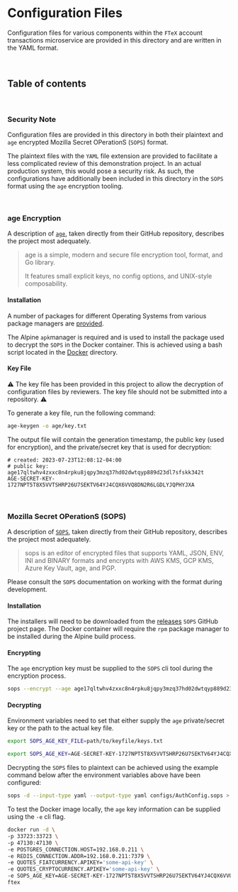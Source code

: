 # Configuration Files

Configuration files for various components within the `FTeX` account transactions microservice are provided in this
directory and are written in the YAML format.

<br/>

## Table of contents


<br/>

### Security Note

Configuration files are provided in this directory in both their plaintext and `age` encrypted Mozilla Secret OPerationS
(`SOPS`) format.

The plaintext files with the `YAML` file extension are provided to facilitate a less complicated review of this
demonstration project. In an actual production system, this would pose a security risk. As such, the configurations have
additionally been included in this directory in the `SOPS` format using the `age` encryption tooling.

<br/>

### age Encryption

A description of [`age`](https://github.com/FiloSottile/age/tree/main), taken directly from their GitHub repository,
describes the project most adequately.

> age is a simple, modern and secure file encryption tool, format, and Go library.
>
> It features small explicit keys, no config options, and UNIX-style composability.

#### Installation

A number of packages for different Operating Systems from various package managers are
[provided](https://github.com/FiloSottile/age/tree/main#installation).

The Alpine `apk`manager is required and is used to install the package used to decrypt the `SOPS` in the Docker
container.
This is achieved using a bash script located in the [Docker](../docker/bootstrap.sh) directory.

#### Key File

:warning: The key file has been provided in this project to allow the decryption of configuration files by reviewers. The key file should not be submitted into a repository. :warning:

To generate a key file, run the following command:

```bash
age-keygen -o age/key.txt
```

The output file will contain the generation timestamp, the public key (used for encryption), and the private/secret key
that is used for decryption:

```text
# created: 2023-07-23T12:08:12-04:00
# public key: age17qltwhv4zxxc8n4rpku8jqpy3mzq37hd02dwtqyp889d23dl7sfskk342t
AGE-SECRET-KEY-1727NPT5T8X5VVTSHRP26U7SEKTV64YJ4CQX6VVQ8DN2R6LGDLYJQPHYJXA
```

<br/>

### Mozilla Secret OPerationS (SOPS)

A description of [`SOPS`](https://github.com/getsops/sops#encrypting-using-age), taken directly from their GitHub
repository, describes the project most adequately.

> sops is an editor of encrypted files that supports YAML, JSON, ENV, INI and BINARY formats and encrypts with AWS KMS,
> GCP KMS, Azure Key Vault, age, and PGP.

Please consult the `SOPS` documentation on working with the format during development.

#### Installation

The installers will need to be downloaded from the [releases](https://github.com/getsops/sops/releases) `SOPS`
GitHub project page. The Docker container will require the `rpm` package manager to be installed during the Alpine build
process.

#### Encrypting

The `age` encryption key must be supplied to the `SOPS` cli tool during the encryption process.

```bash
sops --encrypt --age age17qltwhv4zxxc8n4rpku8jqpy3mzq37hd02dwtqyp889d23dl7sfskk342t configs/AuthConfig.yaml > configs/AuthConfig.sops
```

#### Decrypting

Environment variables need to set that either supply the `age` private/secret key or the path to the actual key file.

```bash
export SOPS_AGE_KEY_FILE=path/to/keyfile/keys.txt
```

```bash
export SOPS_AGE_KEY=AGE-SECRET-KEY-1727NPT5T8X5VVTSHRP26U7SEKTV64YJ4CQX6VVQ8DN2R6LGDLYJQPHYJXA
```

Decrypting the `SOPS` files to plaintext can be achieved using the example command below after the environment variables
above have been configured:

```bash
sops -d --input-type yaml --output-type yaml configs/AuthConfig.sops > configs/AuthConfig.yaml
```

To test the Docker image locally, the `age` key information can be supplied using the `-e` cli flag.

```bash
docker run -d \
-p 33723:33723 \
-p 47130:47130 \
-e POSTGRES_CONNECTION.HOST=192.168.0.211 \
-e REDIS_CONNECTION.ADDR=192.168.0.211:7379 \
-e QUOTES_FIATCURRENCY.APIKEY='some-api-key' \
-e QUOTES_CRYPTOCURRENCY.APIKEY='some-api-key' \
-e SOPS_AGE_KEY=AGE-SECRET-KEY-1727NPT5T8X5VVTSHRP26U7SEKTV64YJ4CQX6VVQ8DN2R6LGDLYJQPHYJXA \
ftex
```
